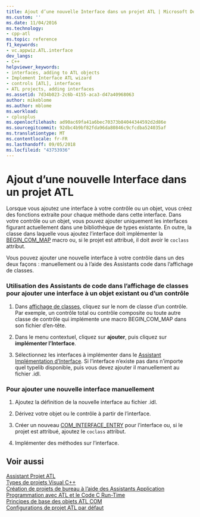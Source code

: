 ```yaml
---
title: Ajout d’une nouvelle Interface dans un projet ATL | Microsoft Docs
ms.custom: ''
ms.date: 11/04/2016
ms.technology:
- cpp-atl
ms.topic: reference
f1_keywords:
- vc.appwiz.ATL.interface
dev_langs:
- C++
helpviewer_keywords:
- interfaces, adding to ATL objects
- Implement Interface ATL wizard
- controls [ATL], interfaces
- ATL projects, adding interfaces
ms.assetid: 7d34b023-2c6b-4155-aca3-d47a40968063
author: mikeblome
ms.author: mblome
ms.workload:
- cplusplus
ms.openlocfilehash: ad90ac69fa41a6bec70373b84044344592d2d86e
ms.sourcegitcommit: 92dbc4b9bf82fda96da80846c9cfcdba524035af
ms.translationtype: MT
ms.contentlocale: fr-FR
ms.lasthandoff: 09/05/2018
ms.locfileid: "43753936"
---
```

# <a name="adding-a-new-interface-in-an-atl-project"></a>Ajout d’une nouvelle Interface dans un projet ATL

Lorsque vous ajoutez une interface à votre contrôle ou un objet, vous créez des fonctions extraite pour chaque méthode dans cette interface. Dans votre contrôle ou un objet, vous pouvez ajouter uniquement les interfaces figurant actuellement dans une bibliothèque de types existante. En outre, la classe dans laquelle vous ajoutez l’interface doit implémenter la [BEGIN_COM_MAP](com-map-macros.md#begin_com_map) macro ou, si le projet est attribué, il doit avoir le `coclass` attribut.

Vous pouvez ajouter une nouvelle interface à votre contrôle dans un des deux façons : manuellement ou à l’aide des Assistants code dans l’affichage de classes.

### <a name="to-use-code-wizards-in-class-view-to-add-an-interface-to-an-existing-object-or-control"></a>Utilisation des Assistants de code dans l’affichage de classes pour ajouter une interface à un objet existant ou d’un contrôle

1. Dans [affichage de classes](/visualstudio/ide/viewing-the-structure-of-code), cliquez sur le nom de classe d’un contrôle. Par exemple, un contrôle total ou contrôle composite ou toute autre classe de contrôle qui implémente une macro BEGIN_COM_MAP dans son fichier d’en-tête.

2. Dans le menu contextuel, cliquez sur **ajouter**, puis cliquez sur **implémenter l’Interface**.

3. Sélectionnez les interfaces à implémenter dans le [Assistant Implémentation d’Interface](../../ide/implement-interface-wizard.md). Si l’interface n’existe pas dans n’importe quel typelib disponible, puis vous devez ajouter il manuellement au fichier .idl.

### <a name="to-add-a-new-interface-manually"></a>Pour ajouter une nouvelle interface manuellement

1. Ajoutez la définition de la nouvelle interface au fichier .idl.

2. Dérivez votre objet ou le contrôle à partir de l’interface.

3. Créer un nouveau [COM_INTERFACE_ENTRY](com-interface-entry-macros.md#com_interface_entry) pour l’interface ou, si le projet est attribué, ajoutez le `coclass` attribut.

4. Implémenter des méthodes sur l’interface.

## <a name="see-also"></a>Voir aussi

[Assistant Projet ATL](../../atl/reference/atl-project-wizard.md)   
[Types de projets Visual C++](../../ide/visual-cpp-project-types.md)   
[Création de projets de bureau à l’aide des Assistants Application](../../ide/creating-desktop-projects-by-using-application-wizards.md)   
[Programmation avec ATL et le Code C Run-Time](../../atl/programming-with-atl-and-c-run-time-code.md)   
[Principes de base des objets ATL COM](../../atl/fundamentals-of-atl-com-objects.md)   
[Configurations de projet ATL par défaut](../../atl/reference/default-atl-project-configurations.md)

